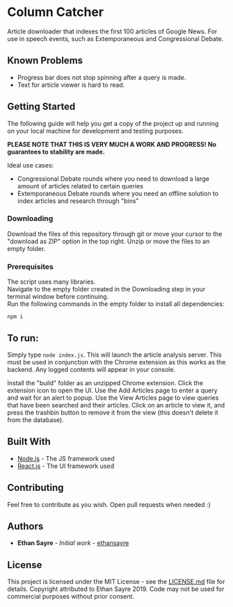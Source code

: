 # Column Catcher

Article downloader that indexes the first 100 articles of Google News. For use in speech events, such as Extemporaneous and Congressional Debate.

## Known Problems
* Progress bar does not stop spinning after a query is made.
* Text for article viewer is hard to read.

## Getting Started

The following guide will help you get a copy of the project up and running on your local machine for development and testing purposes.  
  
**PLEASE NOTE THAT THIS IS VERY MUCH A WORK AND PROGRESS! No guarantees to stability are made.**

Ideal use cases:  
* Congressional Debate rounds where you need to download a large amount of articles related to certain queries  
* Extemporaneous Debate rounds where you need an offline solution to index articles and research through "bins"  

### Downloading
Download the files of this repository through git or move your cursor to the "download as ZIP" option in the top right. Unzip or move the files to an empty folder.

### Prerequisites

The script uses many libraries.  
Navigate to the empty folder created in the Downloading step in your terminal window before continuing.  
Run the following commands in the empty folder to install all dependencies:

```
npm i
```

## To run:
Simply type ``node index.js``. This will launch the article analysis server. This must be used in conjunction with the Chrome extension as this works as the backend. Any logged contents will appear in your console.  

Install the "build" folder as an unzipped Chrome extension. Click the extension icon to open the UI. Use the Add Articles page to enter a query and wait for an alert to popup. Use the View Articles page to view queries that have been searched and their articles. Click on an article to view it, and press the trashbin button to remove it from the view (this doesn't delete it from the database).

## Built With

* [Node.js](https://nodejs.org/) - The JS framework used
* [React.js](https://reactjs.org) - The UI framework used

## Contributing

Feel free to contribute as you wish. Open pull requests when needed :)

## Authors

* **Ethan Sayre** - *Initial work* - [ethansayre](https://github.com/ethansayre)

## License

This project is licensed under the MIT License - see the [LICENSE.md](LICENSE.md) file for details.
Copyright attributed to Ethan Sayre 2019. Code may not be used for commercial purposes without prior consent.